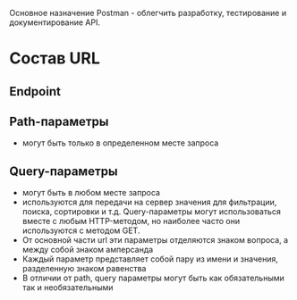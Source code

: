 Основное назначение Postman - облегчить разработку, тестирование и документирование API.

# Состав URL 
## Endpoint

## Path-параметры
- могут быть только в определенном месте запроса
## Query-параметры
- могут быть в любом месте запроса
- используются для передачи на сервер значения для фильтрации, поиска, сортировки и т.д. Query-параметры могут использоваться вместе с любым HTTP-методом, но наиболее часто они используются с методом GET.
- От основной части url эти параметры отделяются знаком вопроса, а между собой знаком амперсанда
- Каждый параметр представляет собой пару из имени и значения, разделенную знаком равенства
- В отличии от path, query параметры могут быть как обязательными так и необязательными
